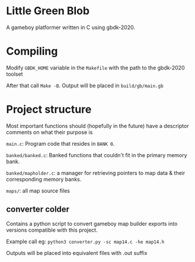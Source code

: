 # Little Green Blob

A gameboy platformer written in C using gbdk-2020.

# Compiling

Modify `GBDK_HOME` variable in the `Makefile` with the path to the gbdk-2020 toolset

After that call `Make -B`. Output will be placed in `build/gb/main.gb`

# Project structure

Most important functions should (hopefully in the future) have a descriptor comments on what their purpose is

`main.c`: Program code that resides in `BANK 0`.

`banked/banked.c`: Banked functions that couldn't fit in the primary memory bank.

`banked/mapholder.c`: a manager for retrieving pointers to map data & their corresponding memory banks.

`maps/`: all map source files

## converter colder
Contains a python script to convert gameboy map builder exports into versions compatible with this project.

Example call eg: `python3 converter.py -sc map14.c -he map14.h`

Outputs will be placed into equivalent files with .out suffix

